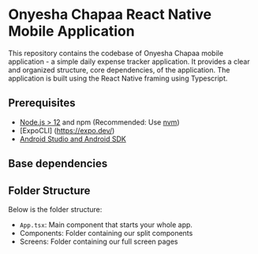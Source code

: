 # Onyesha Chapaa React Native Mobile Application

This repository contains the codebase of Onyesha Chapaa mobile application - a simple daily expense tracker application. It provides a clear and organized structure, core dependencies, of the application. The application is built using the React Native framing using Typescript.

## Prerequisites

- [Node.js > 12](https://nodejs.org) and npm (Recommended: Use [nvm](https://github.com/nvm-sh/nvm))
- [ExpoCLI] (https://expo.dev/)
- [Android Studio and Android SDK](https://developer.android.com/studio)

## Base dependencies

## Folder Structure

Below is the folder structure:

- `App.tsx`: Main component that starts your whole app.
- Components: Folder containing our split components
- Screens: Folder containing our full screen pages
